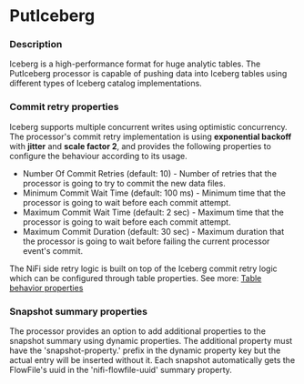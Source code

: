 <!--
  Licensed to the Apache Software Foundation (ASF) under one or more
  contributor license agreements.  See the NOTICE file distributed with
  this work for additional information regarding copyright ownership.
  The ASF licenses this file to You under the Apache License, Version 2.0
  (the "License"); you may not use this file except in compliance with
  the License.  You may obtain a copy of the License at
      http://www.apache.org/licenses/LICENSE-2.0
  Unless required by applicable law or agreed to in writing, software
  distributed under the License is distributed on an "AS IS" BASIS,
  WITHOUT WARRANTIES OR CONDITIONS OF ANY KIND, either express or implied.
  See the License for the specific language governing permissions and
  limitations under the License.
-->

# PutIceberg

### Description

Iceberg is a high-performance format for huge analytic tables. The PutIceberg processor is capable of pushing data into
Iceberg tables using different types of Iceberg catalog implementations.

### Commit retry properties

Iceberg supports multiple concurrent writes using optimistic concurrency. The processor's commit retry implementation is
using **exponential backoff** with **jitter** and **scale factor 2**, and provides the following properties to configure
the behaviour according to its usage.

* Number Of Commit Retries (default: 10) - Number of retries that the processor is going to try to commit the new data
  files.
* Minimum Commit Wait Time (default: 100 ms) - Minimum time that the processor is going to wait before each commit
  attempt.
* Maximum Commit Wait Time (default: 2 sec) - Maximum time that the processor is going to wait before each commit
  attempt.
* Maximum Commit Duration (default: 30 sec) - Maximum duration that the processor is going to wait before failing the
  current processor event's commit.

The NiFi side retry logic is built on top of the Iceberg commit retry logic which can be configured through table
properties. See
more: [Table behavior properties](https://iceberg.apache.org/docs/latest/configuration/#table-behavior-properties)

### Snapshot summary properties

The processor provides an option to add additional properties to the snapshot summary using dynamic properties. The
additional property must have the 'snapshot-property.' prefix in the dynamic property key but the actual entry will be
inserted without it. Each snapshot automatically gets the FlowFile's uuid in the 'nifi-flowfile-uuid' summary property.